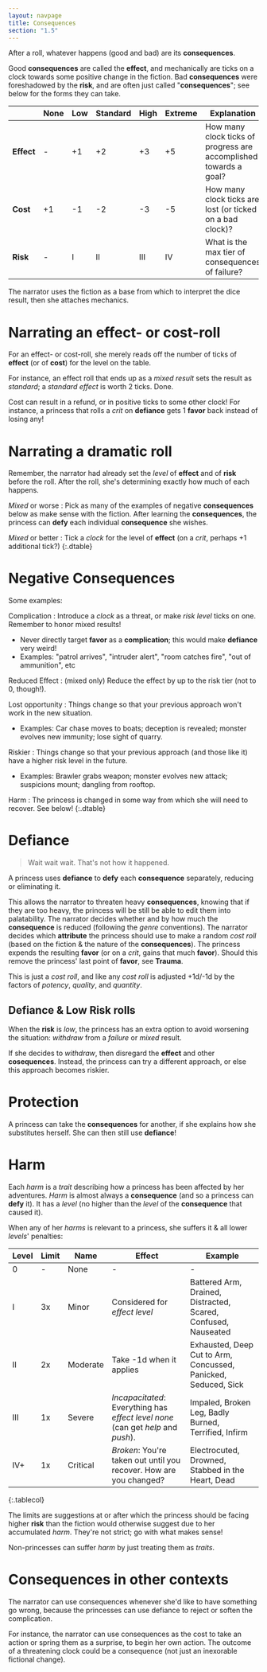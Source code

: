 ```yaml
---
layout: navpage
title: Consequences
section: "1.5"
---
```


After a roll, whatever happens (good and bad) are its **consequences**.

Good **consequences** are called the **effect**, and mechanically are ticks on a clock towards some positive change in the fiction.
Bad **consequences** were foreshadowed by the **risk**, and are often just called "**consequences**"; see below for the forms they can take.

|         | None | Low | Standard | High | Extreme | Explanation |
|---------|------|-----|----------|------|---------|-------------|
| **Effect** | - | +1 | +2      | +3   | +5    | How many clock ticks of progress are accomplished towards a goal? |
| **Cost** | +1  | -1 | -2      | -3   | -5    | How many clock ticks are lost (or ticked on a bad clock)? |
| **Risk** | -   | I  | II      | III  | IV    | What is the max tier of consequences of failure? |

The narrator uses the fiction as a base from which to interpret the dice result, then she attaches mechanics.

# Narrating an effect- or cost-roll

For an effect- or cost-roll, she merely reads off the number of ticks of **effect** (or of **cost**) for the level on the table.

For instance, an effect roll that ends up as a _mixed result_ sets the result as _standard_; a _standard effect_ is worth 2 ticks. Done.

Cost can result in a refund, or in positive ticks to some other clock!
For instance, a princess that rolls a _crit_ on **defiance** gets 1 **favor** back instead of losing any!

# Narrating a dramatic roll

Remember, the narrator had already set the _level_ of **effect** and of **risk** before the roll.
After the roll, she's determining exactly how much of each happens.

_Mixed_ or worse
: Pick as many of the examples of negative **consequences** below as make sense with the fiction.
  After learning the **consequences**, the princess can **defy** each individual **consequence** she wishes.

_Mixed_ or better
: Tick a _clock_ for the level of **effect** (on a _crit_, perhaps +1 additional tick?)
{:.dtable}



# Negative Consequences

Some examples:

Complication
: Introduce a _clock_ as a threat, or make _risk level_ ticks on one. Remember to honor mixed results!
  * Never directly target **favor** as a **complication**; this would make **defiance** very weird!
  * Examples: "patrol arrives", "intruder alert", "room catches fire", "out of ammunition", etc

Reduced Effect
: (mixed only) Reduce the effect by up to the risk tier (not to 0, though!).

Lost opportunity
: Things change so that your previous approach won't work in the new situation.
  * Examples: Car chase moves to boats; deception is revealed; monster evolves new immunity; lose sight of quarry.

Riskier
: Things change so that your previous approach (and those like it) have a higher risk level in the future.
  * Examples: Brawler grabs weapon; monster evolves new attack; suspicions mount; dangling from rooftop.

Harm
: The princess is changed in some way from which she will need to recover. See below!
{:.dtable}



# Defiance

> Wait wait wait. That's not how it happened.

A princess uses **defiance** to **defy** each **consequence** separately, reducing or eliminating it.

This allows the narrator to threaten heavy **consequences**, knowing that if they are too heavy, the princess will be still be able to edit them into palatability.
The narrator decides whether and by how much the **consequence** is reduced (following the _genre_ conventions).
The narrator decides which **attribute** the princess should use to make a random _cost roll_ (based on the fiction & the nature of the **consequences**).
The princess expends the resulting **favor** (or on a _crit_, gains that much **favor**).
Should this remove the princess' last point of **favor**, see **Trauma**.

This is just a _cost roll_, and like any _cost roll_ is adjusted +1d/-1d by the factors of _potency_, _quality_, and _quantity_.

## Defiance & Low Risk rolls

When the **risk** is _low_, the princess has an extra option to avoid worsening the situation: _withdraw_ from a _failure_ or _mixed_ result.

If she decides to _withdraw_, then disregard the **effect** and other **cosequences**. Instead, the princess can try a different approach, or else this approach becomes riskier.

# Protection

A princess can take the **consequences** for another, if she explains how she substitutes herself.
She can then still use **defiance**!

# Harm

Each _harm_ is a _trait_ describing how a princess has been affected by her adventures.
_Harm_ is almost always a **consequence** (and so a princess can **defy** it).
It has a _level_ (no higher than the _level_ of the **consequence** that caused it).

When any of her _harms_ is relevant to a princess, she suffers it & all lower _levels_' penalties:

| Level | Limit | Name | Effect | Example |
|------|-------|------|--------|---------|
| 0    | -     | None | -      | -       |
| I    | 3x    | Minor | Considered for _effect level_ | Battered Arm, Drained, Distracted, Scared, Confused, Nauseated |
| II   | 2x    | Moderate | Take -1d when it applies | Exhausted, Deep Cut to Arm, Concussed, Panicked, Seduced, Sick |
| III  | 1x    | Severe | _Incapacitated_: Everything has _effect level none_ (can get _help_ and _push_). | Impaled, Broken Leg, Badly Burned, Terrified, Infirm |
| IV+  | 1x    | Critical | _Broken_: You're taken out until you recover. How are you changed? | Electrocuted, Drowned, Stabbed in the Heart, Dead |
{:.tablecol}

The limits are suggestions at or after which the princess should be facing higher **risk** than the fiction would otherwise suggest due to her accumulated _harm_. They're not strict; go with what makes sense!

Non-princesses can suffer _harm_ by just treating them as _traits_.

# Consequences in other contexts

The narrator can use consequences whenever she'd like to have something go wrong, because the princesses can use defiance to reject or soften the complication.

For instance, the narrator can use consequences as the cost to take an action or spring them as a surprise, to begin her own action.
The outcome of a threatening clock could be a consequence (not just an inexorable fictional change).
